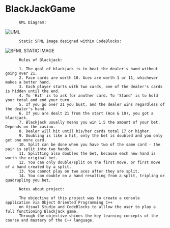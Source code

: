 # BlackJackGame
          UML Diagram:
![UML](https://user-images.githubusercontent.com/89869300/146312178-e4157a8c-804d-49ca-b9d5-ee7b393e8aec.png)
                                       
          Static SFML Image designed within CodeBlocks:
                                       
![SFML STATIC IMAGE](https://user-images.githubusercontent.com/89869300/146312144-ba5258de-4a13-456a-8e7b-6bc1745ee5fa.png)

          Rules of Blackjack:
          
          1. The goal of blackjack is to beat the dealer's hand without going over 21.
          2. Face cards are worth 10. Aces are worth 1 or 11, whichever makes a better hand.
          3. Each player starts with two cards, one of the dealer's cards is hidden until the end.
          4. To 'Hit' is to ask for another card. To 'Stand' is to hold your total and end your turn.
          5. If you go over 21 you bust, and the dealer wins regardless of the dealer's hand.
          6. If you are dealt 21 from the start (Ace & 10), you got a blackjack.
          7. Blackjack usually means you win 1.5 the amount of your bet. Depends on the casino.
          8. Dealer will hit until his/her cards total 17 or higher.
          9. Doubling is like a hit, only the bet is doubled and you only get one more card.
          10. Split can be done when you have two of the same card - the pair is split into two hands.
          11. Splitting also doubles the bet, because each new hand is worth the original bet.
          12. You can only double/split on the first move, or first move of a hand created by a split.
          13. You cannot play on two aces after they are split.
          14. You can double on a hand resulting from a split, tripling or quadrupling you bet.
          
          Notes about project:
          
          The objective of this project was to create a console application via Object Oriented Programming C++ 
          on Visual Studio and CodeBlocks to alllow the user to play a full functioning Blackjack game. 
          Through the objective shines the key learning concepts of the course and mastery of the C++ language.           
          
          
          
